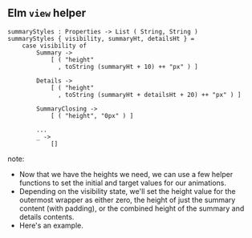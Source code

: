 ##  Elm `view` helper

<pre class="fragment"><code class="elm" data-trim data-noescape>summaryStyles : Properties -> List ( String, String )
summaryStyles { visibility, summaryHt, detailsHt } =
    case visibility of
        Summary ->
            [ ( "height"
              , toString (summaryHt + 10) ++ "px" ) ]

        Details ->
            [ ( "height"
              , toString (summaryHt + detailsHt + 20) ++ "px" ) ]

        SummaryClosing ->
            [ ( "height", "0px" ) ]

        ...
        _ ->
            []
</code></pre>

note:
* Now that we have the heights we need, we can use a few helper functions to set the initial and target values for our
animations.
* Depending on the visibility state, we'll set the height value for the outermost wrapper as either zero,
the height of just the summary content (with padding), or the combined height of the summary and details contents.
* Here's an example.
